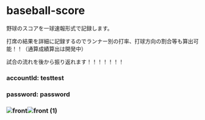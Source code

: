 # baseball-score
<p>野球のスコアを一球速報形式で記録します。</p>
<p>打席の結果を詳細に記録するのでランナー別の打率、打球方向の割合等も算出可能！！（通算成績算出は開発中）<p>
<p>試合の流れを後から振り返れます！！！！！！！</p>

<h3>accountId: testtest<h3>
<h3>password: password<h3>

![front](https://user-images.githubusercontent.com/85728967/128603767-0ffa0ec8-89a9-43bf-adeb-5cd8ce21ceb4.png)![front (1)](https://user-images.githubusercontent.com/85728967/128603771-de511091-b514-4464-b77f-85bdbb852d2c.png)
